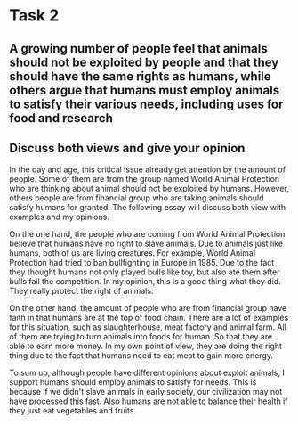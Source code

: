 # Task 2

## A growing number of people feel that animals should not be exploited by people and that they should have the same rights as humans, while others argue that humans must employ animals to satisfy their various needs, including uses for food and research

## Discuss both views and give your opinion

In the day and age, this critical issue already get attention by the amount of people. Some of them are from the group named World Animal Protection who are thinking about animal should not be exploited by humans. However, others people are from financial group who are taking animals should satisfy humans for granted. The following essay will discuss both view with examples and my opinions.

On the one hand, the people who are coming from World Animal Protection believe that humans have no right to slave animals. Due to animals just like humans, both of us are living creatures. For example, World Animal Protection had tried to ban bullfighting in Europe in 1985. Due to the fact they thought humans not only played bulls like toy, but also ate them after bulls fail the competition. In my opinion, this is a good thing what they did. They really protect the right of animals.

On the other hand, the amount of people who are from financial group have faith in that humans are at the top of food chain. There are a lot of examples for this situation, such as slaughterhouse, meat factory and animal farm. All of them are trying to turn animals into foods for human. So that they are able to earn more money. In my own point of view, they are doing the right thing due to the fact that humans need to eat meat to gain more energy.

To sum up, although people have different opinions about exploit animals, I support humans should employ animals to satisfy for needs. This is because if we didn't slave animals in early society, our civilization may not have processed this fast. Also humans are not able to balance their health if they just eat vegetables and fruits.